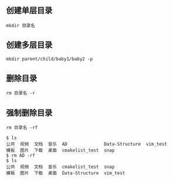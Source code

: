 ## 创建单层目录

```shell
mkdir 目录名
```

## 创建多层目录

```shell
mkdir parent/child/baby1/baby2 -p
```

## 删除目录

```shell
rm 目录名 -r
```

## 强制删除目录

```shell
rm 目录名 -rf
```

```shell
$ ls
公共  视频  文档  音乐  AD              Data-Structure  vim_test
模板  图片  下载  桌面  cmakelist_test  snap
$ rm AD -rf
$ ls
公共  视频  文档  音乐  cmakelist_test  snap
模板  图片  下载  桌面  Data-Structure  vim_test
```

